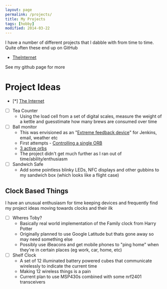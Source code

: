 ```yaml
---
layout: page
permalink: /projects/
title: My Projects
tags: [hobby]
modified: 2014-03-22
---
```


I have a number of different projects that I dabble with from time to time. Quite often these end up on GitHub

* [TheInternet](/TheInternet/)

See my github page for more


# Project Ideas

- [*] [The Internet](/TheInternet/)
- [ ] Tea Counter
    - Using the load cell from a set of digital scales, measure the weight of a kettle and guesstimate how many brews are consumed over time
- [ ] Ball monitor
    - This was envisioned as an "[Extreme feedback device](https://www.google.co.uk/search?q=extreme+feedback+device)" for Jenkins, email, weather etc
	- First attempts - [Controlling a single ORB](https://www.youtube.com/watch?v=8ruOxyTRj90)
	- [3 active orbs](https://www.youtube.com/watch?v=hlQ0-M2k6KE)
	- The project didn't get much further as I ran out of time/ability/enthusiasm
- [ ] Sandwich Safe
    - Add some pointless blinky LEDs, NFC displays and other gubbins to my sandwich box (which looks like a flight case)	
	
## Clock Based Things
	
I have an unusual enthusiasm for time keeping devices and frequently find my project ideas moving towards clocks and their ilk

- [ ] Wheres Toby?
    - Basically real world implementation of the Family clock from Harry Potter
	- Originally planned to use Google Latitude but thats gone away so may need something else
	- Possibly use iBeacons and get mobile phones to "ping home" when they're in certain places (eg work, car, home, etc)
- [ ] Shelf Clock
    - A set of 12 illuminated battery powered cubes that communicate wirelessly to indicate the current time
	- Making 12 wireless things is a pain
	- Current plan to use MSP430s combined with some nrf2401 transceivers  